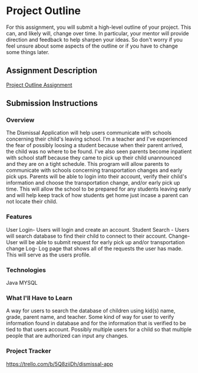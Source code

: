 # Project Outline
For this assignment, you will submit a high-level outline of your project. This can, and likely will, change over time. In particular, your mentor will provide direction and feedback to help sharpen your ideas. So don't worry if you feel unsure about some aspects of the outline or if you have to change some things later.

## Assignment Description
[Project Outline Assignment](https://education.launchcode.org/liftoff/modules/assignments/project-outline)

## Submission Instructions

### Overview
The Dismissal Application will help users communicate with schools concerning their child's leaving school. I'm a teacher and I've experienced the fear of possibly loosing a student because when their parent arrived, the child was no where to be found.  I've also seen parents become inpatient with school staff because they came to pick up their child unannounced and they are on a tight schedule. 
This program will allow parents to communicate with schools concerning transportation changes and early pick ups. Parents will be able to login into their account, verify their child's information and choose the transportation change, and/or early pick up time. This will allow the school to be prepared for any students leaving early and will help keep track of how students get home just incase a parent can not locate their child. 
### Features
User Login- Users will login and create an account.
Student Search - Users will search database to find their child to connect to their account.
Change- User will be able to submit request for early pick up and/or transportation change
Log- Log page that shows all of the requests the user has made. This will serve as the users profile.
### Technologies
Java
MYSQL

### What I'll Have to Learn
A way for users to search the database of children using kid(s) name, grade, parent name, and teacher. Some kind of way for user to verify information found in database and for the information that is verified to be tied to that users account.  Possibly multiple users for a child so that multiple people that are authorized can input any changes. 
 
### Project Tracker
https://trello.com/b/5Q8ziiDh/dismissal-app